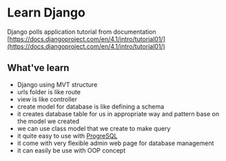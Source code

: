 # Learn Django

Django polls application tutorial from documentation
[https://docs.djangoproject.com/en/4.1/intro/tutorial01/](https://docs.djangoproject.com/en/4.1/intro/tutorial01/)

## What've learn
- Django using MVT structure
- urls folder is like route
- view is like controller
- create model for database is like defining a schema
- it creates database table for us in appropriate way and pattern base on the model we created
- we can use class model that we create to make query
- it quite easy to use with [ProgreSQL](https://www.postgresql.org/)
- it come with very flexible admin web page for database management
- it can easily be use with OOP concept
